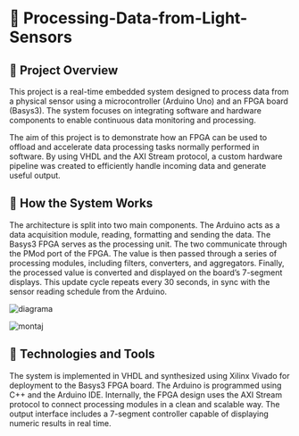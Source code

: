 # 📡 Processing-Data-from-Light-Sensors

## 📌 Project Overview

This project is a real-time embedded system designed to process data from a physical sensor using a microcontroller (Arduino Uno) and an FPGA board (Basys3). The system focuses on integrating software and hardware components to enable continuous data monitoring and processing.

The aim of this project is to demonstrate how an FPGA can be used to offload and accelerate data processing tasks normally performed in software. By using VHDL and the AXI Stream protocol, a custom hardware pipeline was created to efficiently handle incoming data and generate useful output.

## 🧠 How the System Works

The architecture is split into two main components. The Arduino acts as a data acquisition module, reading, formatting and sending the data. The Basys3 FPGA serves as the processing unit. The two communicate through the PMod port of the FPGA. The value is then passed through a series of processing modules, including filters, converters, and aggregators. Finally, the processed value is converted and displayed on the board’s 7-segment displays. This update cycle repeats every 30 seconds, in sync with the sensor reading schedule from the Arduino.

![diagrama](https://github.com/user-attachments/assets/372e6e1a-e7bf-4ef2-bcce-5bb2891fc7f4)

![montaj](https://github.com/user-attachments/assets/40ef5110-8714-4887-bce6-013d30c98ef0)

## 🔧 Technologies and Tools

The system is implemented in VHDL and synthesized using Xilinx Vivado for deployment to the Basys3 FPGA board. The Arduino is programmed using C++ and the Arduino IDE. Internally, the FPGA design uses the AXI Stream protocol to connect processing modules in a clean and scalable way. The output interface includes a 7-segment controller capable of displaying numeric results in real time.

